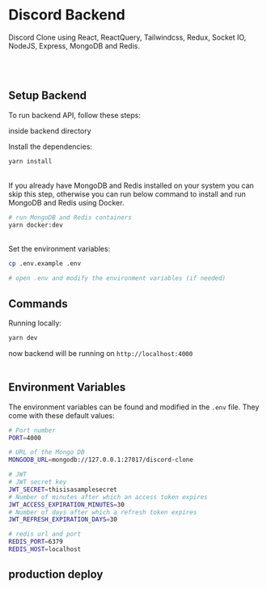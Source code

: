 # Discord Backend

Discord Clone using React, ReactQuery, Tailwindcss, Redux, Socket IO, NodeJS, Express, MongoDB and Redis.

<br/>
<br/>

## Setup Backend

To run backend API, follow these steps:

inside backend directory

Install the dependencies:

```bash
yarn install
```

<br/>
If you already have MongoDB and Redis installed on your system
you can skip this step, otherwise you can run below command to install and run MongoDB and Redis
using Docker.

```bash
# run MongoDB and Redis containers
yarn docker:dev
```

<br/>
Set the environment variables:

```bash
cp .env.example .env

# open .env and modify the environment variables (if needed)
```

## Commands

Running locally:

```bash
yarn dev
```

now backend will be running on `http://localhost:4000`
<br/>
<br/>

## Environment Variables

The environment variables can be found and modified in the `.env` file. They come with these default values:

```bash
# Port number
PORT=4000

# URL of the Mongo DB
MONGODB_URL=mongodb://127.0.0.1:27017/discord-clone

# JWT
# JWT secret key
JWT_SECRET=thisisasamplesecret
# Number of minutes after which an access token expires
JWT_ACCESS_EXPIRATION_MINUTES=30
# Number of days after which a refresh token expires
JWT_REFRESH_EXPIRATION_DAYS=30

# redis url and port
REDIS_PORT=6379
REDIS_HOST=localhost
```

## production deploy

